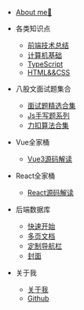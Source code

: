 * [About me🦸](aboutme/README.md)
* 各类知识点
  * [前端技术总结](各类知识点/前端总结/前端知识总结.md)
  * [计算机基础](各类知识点/计算机基础/计算机基础1.md)
  * [TypeScript](zh-cn/custom-navbar.md)
  * [HTML&&CSS](zh-cn/cover.md)

* 八股文面试题集合
  * [面试题精选合集](面试题集合/面试题精选合集/专栏介绍.md)
  * [Js手写题系列](面试题集合/Js手写题系列/Js手写题.md)
  * [力扣算法合集](zh-cn/plugins.md)

* Vue全家桶

  * [ Vue3源码解读](Vue全家桶/Vue3源码解读/Vue3源码解读.md)
  
    

* React全家桶

  * [React源码解读](React全家桶/React源码解读/React源码解读.md)

* 后端数据库

  * [快速开始](zh-cn/quickstart.md)
  * [多页文档](zh-cn/more-pages.md)
  * [定制导航栏](zh-cn/custom-navbar.md)
  * [封面](zh-cn/cover.md)

* 关于我

  * [关于我](zh-cn/quickstart.md)
  * [Github](zh-cn/more-pages.md)
